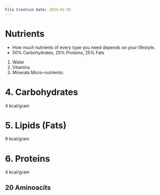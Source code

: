 ```yaml
---
File Creation date: 2024-02-02
---
```

# Nutrients
- How much nutrients of every type you need depends on your lifestyle.
- 50% Carbohydrates, 25% Proteins, 25% Fats 

1. Water 
2. Vitamins
3. Minerals
Micro-nutrients:
# 4. Carbohydrates
4 kcal/gram
# 5. Lipids (Fats)
9 kcal/gram
# 6. Proteins
4 kcal/gram
## 20 Aminoacits
